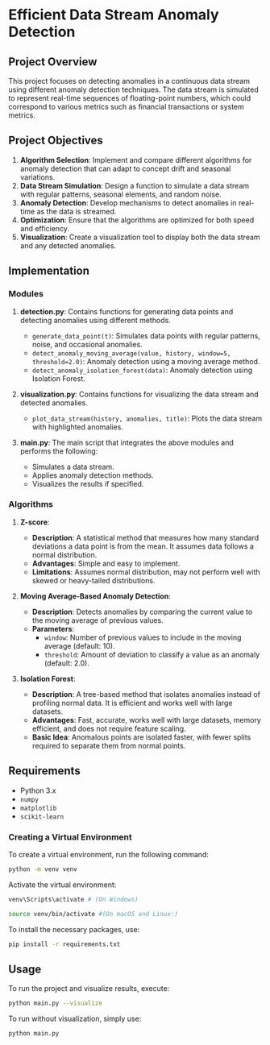 # Efficient Data Stream Anomaly Detection

## Project Overview

This project focuses on detecting anomalies in a continuous data stream using different anomaly detection techniques. The data stream is simulated to represent real-time sequences of floating-point numbers, which could correspond to various metrics such as financial transactions or system metrics.

## Project Objectives

1. **Algorithm Selection**: Implement and compare different algorithms for anomaly detection that can adapt to concept drift and seasonal variations.
2. **Data Stream Simulation**: Design a function to simulate a data stream with regular patterns, seasonal elements, and random noise.
3. **Anomaly Detection**: Develop mechanisms to detect anomalies in real-time as the data is streamed.
4. **Optimization**: Ensure that the algorithms are optimized for both speed and efficiency.
5. **Visualization**: Create a visualization tool to display both the data stream and any detected anomalies.

## Implementation

### Modules

1. **detection.py**: Contains functions for generating data points and detecting anomalies using different methods.

   - `generate_data_point(t)`: Simulates data points with regular patterns, noise, and occasional anomalies.
   - `detect_anomaly_moving_average(value, history, window=5, threshold=2.0)`: Anomaly detection using a moving average method.
   - `detect_anomaly_isolation_forest(data)`: Anomaly detection using Isolation Forest.

2. **visualization.py**: Contains functions for visualizing the data stream and detected anomalies.

   - `plot_data_stream(history, anomalies, title)`: Plots the data stream with highlighted anomalies.

3. **main.py**: The main script that integrates the above modules and performs the following:
   - Simulates a data stream.
   - Applies anomaly detection methods.
   - Visualizes the results if specified.

### Algorithms

1. **Z-score**:

   - **Description**: A statistical method that measures how many standard deviations a data point is from the mean. It assumes data follows a normal distribution.
   - **Advantages**: Simple and easy to implement.
   - **Limitations**: Assumes normal distribution, may not perform well with skewed or heavy-tailed distributions.

2. **Moving Average-Based Anomaly Detection**:

   - **Description**: Detects anomalies by comparing the current value to the moving average of previous values.
   - **Parameters**:
     - `window`: Number of previous values to include in the moving average (default: 10).
     - `threshold`: Amount of deviation to classify a value as an anomaly (default: 2.0).

3. **Isolation Forest**:
   - **Description**: A tree-based method that isolates anomalies instead of profiling normal data. It is efficient and works well with large datasets.
   - **Advantages**: Fast, accurate, works well with large datasets, memory efficient, and does not require feature scaling.
   - **Basic Idea**: Anomalous points are isolated faster, with fewer splits required to separate them from normal points.

## Requirements

- Python 3.x
- `numpy`
- `matplotlib`
- `scikit-learn`

### Creating a Virtual Environment

To create a virtual environment, run the following command:

```bash
python -m venv venv
```

Activate the virtual environment:

```bash
venv\Scripts\activate # (On Windows)
```

```bash
source venv/bin/activate #(On macOS and Linux:)
```

To install the necessary packages, use:

```bash
pip install -r requirements.txt
```

## Usage

To run the project and visualize results, execute:

```bash
python main.py --visualize
```

To run without visualization, simply use:

```bash
python main.py
```
